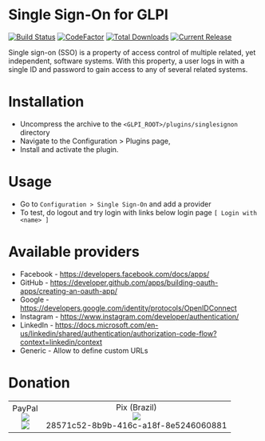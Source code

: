 # Single Sign-On for GLPI

[![Build Status](https://travis-ci.org/edgardmessias/glpi-singlesignon.svg?branch=master)](https://travis-ci.org/edgardmessias/glpi-singlesignon)
[![CodeFactor](https://www.codefactor.io/repository/github/edgardmessias/glpi-singlesignon/badge)](https://www.codefactor.io/repository/github/edgardmessias/glpi-singlesignon)
[![Total Downloads](https://img.shields.io/github/downloads/edgardmessias/glpi-singlesignon/total.svg)](https://github.com/edgardmessias/glpi-singlesignon/releases)
[![Current Release](https://img.shields.io/github/release/edgardmessias/glpi-singlesignon.svg)](https://github.com/edgardmessias/glpi-singlesignon/releases/latest)

Single sign-on (SSO) is a property of access control of multiple related, yet independent, software systems. With this property, a user logs in with a single ID and password to gain access to any of several related systems.

# Installation
 * Uncompress the archive to the `<GLPI_ROOT>/plugins/singlesignon` directory
 * Navigate to the Configuration > Plugins page,
 * Install and activate the plugin.

# Usage
 * Go to `Configuration > Single Sign-On` and add a provider
 * To test, do logout and try login with links below login page `[ Login with <name> ]`

# Available providers
 * Facebook - https://developers.facebook.com/docs/apps/
 * GitHub - https://developer.github.com/apps/building-oauth-apps/creating-an-oauth-app/
 * Google - https://developers.google.com/identity/protocols/OpenIDConnect
 * Instagram - https://www.instagram.com/developer/authentication/
 * LinkedIn - https://docs.microsoft.com/en-us/linkedin/shared/authentication/authorization-code-flow?context=linkedin/context
 * Generic - Allow to define custom URLs

# Donation
<table border="0">
 <tr>
    <td align="center">
    PayPal <br>
       <img src="https://chart.googleapis.com/chart?chs=250x250&cht=qr&chl=https://www.paypal.com/donate?hosted_button_id=5KHYY5ZDTNDSY"> <br>
       <a href="https://www.paypal.com/donate?hosted_button_id=5KHYY5ZDTNDSY">
          <img src="https://www.paypalobjects.com/en_US/i/btn/btn_donateCC_LG.gif">
       </a>
    </td>
    <td align="center">
       Pix (Brazil) <br>
       <img src="https://chart.googleapis.com/chart?chs=250x250&cht=qr&chl=00020126680014BR.GOV.BCB.PIX013628571c52-8b9b-416c-a18f-8e52460608810206Doa%C3%A7%C3%A3o5204000053039865802BR5923Edgard%20Lorraine%20Messias6009SAO%20PAULO61080540900062160512NU50UnEaVM0H63042A45"> <br>
       28571c52-8b9b-416c-a18f-8e5246060881
    </td>
 </tr>
</table>
